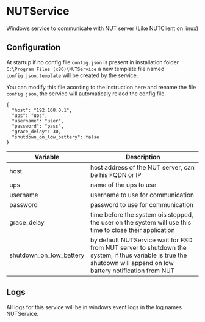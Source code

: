 # NUTService
Windows service to communicate with NUT server (Like NUTClient on linux)

## Configuration
At startup if no config file `config.json` is present in installation folder `C:\Program Files (x86)\NUTService` a new template file named `config.json.template` will be created by the service.

You can modify this file acording to the instruction here and rename the file `config.json`, the service will automaticaly relaod the config file.

```
{
  "host": "192.168.0.1",  
  "ups": "ups",
  "username": "user",
  "password": "pass",
  "grace_delay": 30,
  "shutdown_on_low_battery": false
}
```

| Variable | Description |
|---|---|
| host | host address of the NUT server, can be his FQDN or IP |
| ups | name of the ups to use |
| username | username to use for communication |
| password | password to use for communication |
| grace_delay | time before the system ois stopped, the user on the system will use this time to close their application |
| shutdown_on_low_battery | by default NUTService wait for FSD from NUT server to shutdown the system, if thus variable is true the shutdown will append on low battery notification from NUT |

## Logs
All logs for this service will be in windows event logs in the log names NUTService.
